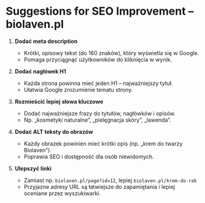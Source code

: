# Suggestions for SEO Improvement – biolaven.pl

1. **Dodać meta description**
   - Krótki, opisowy tekst (do 160 znaków), który wyświetla się w Google.
   - Pomaga przyciągnąć użytkowników do kliknięcia w wynik.

2. **Dodać nagłówek H1**
   - Każda strona powinna mieć jeden H1 – najważniejszy tytuł.
   - Ułatwia Google zrozumienie tematu strony.

3. **Rozmieścić lepiej słowa kluczowe**
   - Dodać najważniejsze frazy do tytułów, nagłówków i opisów.
   - Np. „kosmetyki naturalne”, „pielęgnacja skóry”, „lawenda”.

4. **Dodać ALT teksty do obrazów**
   - Każdy obrazek powinien mieć krótki opis (np. „krem do twarzy Biolaven”).
   - Poprawia SEO i dostępność dla osób niewidomych.

5. **Ulepszyć linki**
   - Zamiast np. `biolaven.pl/page?id=12`, lepiej `biolaven.pl/krem-do-rak`
   - Przyjazne adresy URL są łatwiejsze do zapamiętania i lepiej oceniane przez wyszukiwarki.